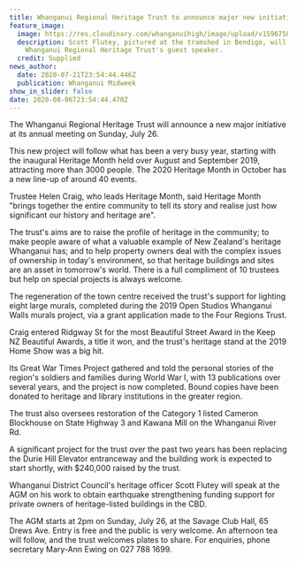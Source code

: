 ```yaml
---
title: Whanganui Regional Heritage Trust to announce major new initiative
feature_image:
  image: https://res.cloudinary.com/whanganuihigh/image/upload/v1596758109/News/Scott_Flutey.ex_Midweek_22.7.20_photo_supplied.jpg
  description: Scott Flutey, pictured at the tramshed in Bendigo, will be the
    Whanganui Regional Heritage Trust's guest speaker.
  credit: Supplied
news_author:
  date: 2020-07-21T23:54:44.446Z
  publication: Whanganui Midweek
show_in_slider: false
date: 2020-08-06T23:54:44.470Z
---
```

The Whanganui Regional Heritage Trust will announce a new major initiative at its annual meeting on Sunday, July 26.

This new project will follow what has been a very busy year, starting with the inaugural Heritage Month held over August and September 2019, attracting more than 3000 people. The 2020 Heritage Month in October has a new line-up of around 40 events.

Trustee Helen Craig, who leads Heritage Month, said Heritage Month "brings together the entire community to tell its story and realise just how significant our history and heritage are".

The trust's aims are to raise the profile of heritage in the community; to make people aware of what a valuable example of New Zealand's heritage Whanganui has; and to help property owners deal with the complex issues of ownership in today's environment, so that heritage buildings and sites are an asset in tomorrow's world. There is a full compliment of 10 trustees but help on special projects is always welcome.

The regeneration of the town centre received the trust's support for lighting eight large murals, completed during the 2019 Open Studios Whanganui Walls murals project, via a grant application made to the Four Regions Trust.

Craig entered Ridgway St for the most Beautiful Street Award in the Keep NZ Beautiful Awards, a title it won, and the trust's heritage stand at the 2019 Home Show was a big hit.

Its Great War Times Project gathered and told the personal stories of the region's soldiers and families during World War I, with 13 publications over several years, and the project is now completed. Bound copies have been donated to heritage and library institutions in the greater region.

The trust also oversees restoration of the Category 1 listed Cameron Blockhouse on State Highway 3 and Kawana Mill on the Whanganui River Rd.

A significant project for the trust over the past two years has been replacing the Durie Hill Elevator entranceway and the building work is expected to start shortly, with $240,000 raised by the trust.

Whanganui District Council's heritage officer Scott Flutey will speak at the AGM on his work to obtain earthquake strengthening funding support for private owners of heritage-listed buildings in the CBD.

The AGM starts at 2pm on Sunday, July 26, at the Savage Club Hall, 65 Drews Ave. Entry is free and the public is very welcome. An afternoon tea will follow, and the trust welcomes plates to share. For enquiries, phone secretary Mary-Ann Ewing on 027 788 1699.